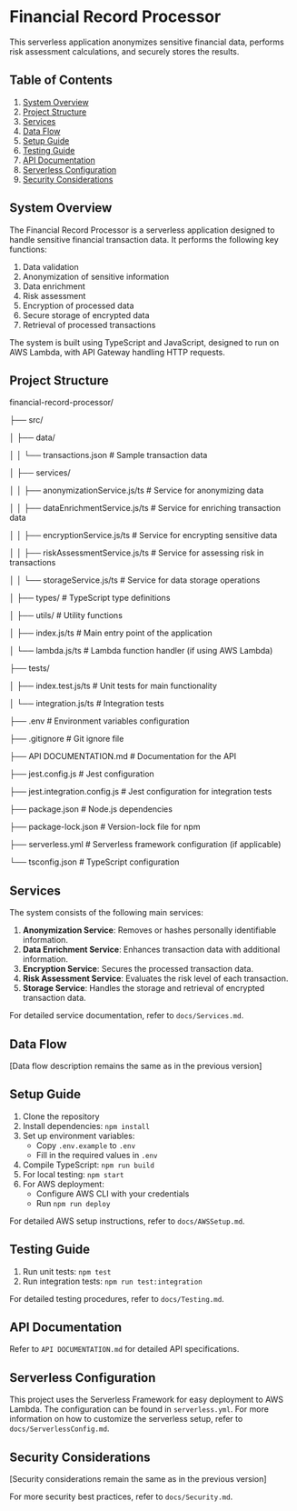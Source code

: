 # Financial Record Processor

This serverless application anonymizes sensitive financial data, performs risk assessment calculations, and securely stores the results.

## Table of Contents

1. [System Overview](#system-overview)
2. [Project Structure](#project-structure)
3. [Services](#services)
4. [Data Flow](#data-flow)
5. [Setup Guide](#setup-guide)
6. [Testing Guide](#testing-guide)
7. [API Documentation](#api-documentation)
8. [Serverless Configuration](#serverless-configuration)
9. [Security Considerations](#security-considerations)

## System Overview

The Financial Record Processor is a serverless application designed to handle sensitive financial transaction data. It performs the following key functions:

1. Data validation
2. Anonymization of sensitive information
3. Data enrichment
4. Risk assessment
5. Encryption of processed data
6. Secure storage of encrypted data
7. Retrieval of processed transactions

The system is built using TypeScript and JavaScript, designed to run on AWS Lambda, with API Gateway handling HTTP requests.

## Project Structure

financial-record-processor/

├── src/

│   ├── data/

│   │   └── transactions.json        # Sample transaction data

│   ├── services/

│   │   ├── anonymizationService.js/ts       # Service for anonymizing data

│   │   ├── dataEnrichmentService.js/ts      # Service for enriching transaction data

│   │   ├── encryptionService.js/ts          # Service for encrypting sensitive data

│   │   ├── riskAssessmentService.js/ts      # Service for assessing risk in transactions

│   │   └── storageService.js/ts             # Service for data storage operations

│   ├── types/                     # TypeScript type definitions

│   ├── utils/                     # Utility functions

│   ├── index.js/ts                # Main entry point of the application

│   └── lambda.js/ts               # Lambda function handler (if using AWS Lambda)

├── tests/

│   ├── index.test.js/ts           # Unit tests for main functionality

│   └── integration.js/ts          # Integration tests

├── .env                          # Environment variables configuration

├── .gitignore                    # Git ignore file

├── API DOCUMENTATION.md          # Documentation for the API

├── jest.config.js                # Jest configuration

├── jest.integration.config.js    # Jest configuration for integration tests

├── package.json                  # Node.js dependencies

├── package-lock.json             # Version-lock file for npm

├── serverless.yml                # Serverless framework configuration (if applicable)

└── tsconfig.json                 # TypeScript configuration


## Services

The system consists of the following main services:

1. **Anonymization Service**: Removes or hashes personally identifiable information.
2. **Data Enrichment Service**: Enhances transaction data with additional information.
3. **Encryption Service**: Secures the processed transaction data.
4. **Risk Assessment Service**: Evaluates the risk level of each transaction.
5. **Storage Service**: Handles the storage and retrieval of encrypted transaction data.

For detailed service documentation, refer to `docs/Services.md`.

## Data Flow

[Data flow description remains the same as in the previous version]

## Setup Guide

1. Clone the repository
2. Install dependencies: `npm install`
3. Set up environment variables:
   - Copy `.env.example` to `.env`
   - Fill in the required values in `.env`
4. Compile TypeScript: `npm run build`
5. For local testing: `npm start`
6. For AWS deployment:
   - Configure AWS CLI with your credentials
   - Run `npm run deploy`

For detailed AWS setup instructions, refer to `docs/AWSSetup.md`.

## Testing Guide

1. Run unit tests: `npm test`
2. Run integration tests: `npm run test:integration`

For detailed testing procedures, refer to `docs/Testing.md`.

## API Documentation

Refer to `API DOCUMENTATION.md` for detailed API specifications.

## Serverless Configuration

This project uses the Serverless Framework for easy deployment to AWS Lambda. The configuration can be found in `serverless.yml`. For more information on how to customize the serverless setup, refer to `docs/ServerlessConfig.md`.

## Security Considerations

[Security considerations remain the same as in the previous version]

For more security best practices, refer to `docs/Security.md`.

